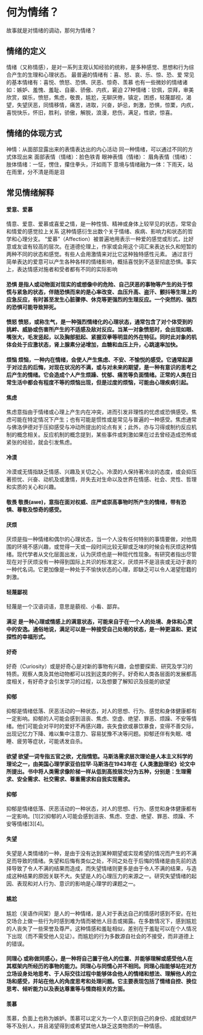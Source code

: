 #  何为情绪？
故事就是对情绪的调动，那何为情绪？

## 情绪的定义
情绪（又称情感），是对一系列主观认知经验的统称，是多种感觉、思想和行为综合产生的生理和心理状态。
最普遍的情绪有：喜、怒、哀、乐、惊、恐、爱
常见的基本情绪有：喜悦、愤怒、恐惧、厌恶、惊奇、羡慕
也有一些微妙的情绪诸如：嫉妒、羞愧、羞耻、自豪、骄傲、内疚，窘迫
27种情绪：钦佩，崇拜，审美欣赏，娱乐，愤怒，焦虑，敬畏，尴尬，无聊厌倦，镇定，困惑，轻蔑鄙视，渴望，失望厌恶，同情移情，痛苦，进取，兴奋，妒忌，刺激，恐惧，惊栗，内疚，喜悦快乐，怀旧，胜利，骄傲，解脱，浪漫，悲伤，满足，性欲，惊喜。

## 情绪的体现方式
神情：从面部显露出来的表情表达出的内心活动
同一种情绪，可以通过不同的方式体现出来
面部表情（情绪）：脸色铁青
眼神表情（情绪）：
眉角表情（情绪）：
肢体情绪：一怔，愣住，攥住拳头，汗如雨下
意境与情绪融为一体：下雨天，站在雨里，分不清是雨是泪


## 常见情绪解释

#### 爱意、爱慕
情意、爱意、爱慕或喜爱之情，是一种性情、精神或身体上较罕见的状态，常常会和情爱的感觉拉上关系
这种情感衍生出数个关于情绪、疾病、影响力和状态的哲学和心理分支。
“爱慕”（Affection）被普遍地用表示一种爱的感觉或形式，比好意或友谊有较高的层次。在道德伦理上，作家或会用这个词汇来表达长久和短暂的两种不同的状态和感觉。有些人会用激情来对比它这种独特感性元素。
通过言行简单表达的爱意可以产生各种各样的情绪影响，概括喜悦到不适至彻底恐惧。事实上，表达情感对施者和受者都有不同的实际影响

#### 恐惧 是指人或动物面对现实的或想像中的危险、自己厌恶的事物等产生的处于惊慌与紧急的状态，伴随恐惧而来的是心率改变、血压升高、盗汗、颤抖等生理上的应急反应，有时甚至发生心脏骤停、休克等更强烈的生理反应。一个突然的、强烈的恐惧可能导致猝死。

#### 愤怒 愤怒，或称生气，是一种强烈情绪化的心理状态，通常包含了对个体受到的挑衅、威胁或伤害所产生的不适感及敌对反应。当某一对象愤怒时，会出现如眼、嘴张大，毛发竖起，以及胸部挺起、紧握双拳等明显的外在特征。同时此对象的机体会处于应激状态，肾上腺素分泌增加，血糖和血压上升，心跳速率加快。

#### 烦恼 烦恼，一种内在情绪，会使人产生焦虑、不安、不愉悦的感受。它通常起源于对过去的后悔，对现在状况的不满，或与对未来的期望，是一种有意识的思考之后产生的情绪。它会造成个人产生烦躁、忧郁、痛苦等负面情绪。正常的人类在日常生活中都会有程度不等的烦恼出现，但是过度的烦恼，可能由心理疾病引起。

#### 焦虑
焦虑意指由于情绪或心理上产生内在冲突，进而引发非理性的忧虑或恐惧感受。焦虑可能在特定情况下产生；也有可能是惯性或是常见与普遍的一种感受。焦虑通常与佛洛伊德对于压抑感受与冲动所提出的论点有关；此外，亦与习得或制约反应机制的概念相关。反应机制的概念提到，某些事件或刺激如果在过去曾经造成恐怖或紧张的经验，就会引发焦虑。

#### 冷漠
冷漠或无情指缺乏情感、兴趣及关切之心。冷漠的人保持著冷淡的态度，或会抑压著担忧、兴奋、动机及或激情，并失去对生命以及世界在情感、社会、灵性、哲理和实质的关心和兴趣。

#### 敬畏 敬畏(awe)，意指在面对权威、庄严或崇高事物时所产生的情绪，带有恐惧、尊敬及惊奇的感受。

#### 厌烦
厌烦是指一种情绪和偶尔的心理状态，当一个人没有任何特别的事情要做，对他周围的环境不感兴趣，或觉得一天或一段时间比较无聊或乏味的时候会有厌烦这种情绪。现代学者从文化层面出发，认为厌烦也是一种现代性现象。有研究者指出尽管现在对于厌烦没有一种得到国际上共识的标准定义，厌烦并不是沮丧或无动于衷的一种代名词。它更加像是一种处于不愉快状态的心理，即缺乏可以令人渴望慰籍的刺激。

#### 轻蔑鄙视
轻蔑是一个汉语词语，意思是藐视、小看、鄙弃。

#### 满足 是一种心理或情感上的满意状态，可能来自于在一个人的处境、身体和心灵中的安逸。通俗地说，满足可以是一种接受自己处境的状态，是一种更温和、更试探性的幸福形式。

#### 好奇
好奇（Curiosity）或是好奇心是对新的事物有兴趣，会想要探索、研究及学习的特质。观察人类及其他动物都可以找到这类的例子。好奇和人类各层面的发展都高度相关，有好奇才会引发学习的过程，以及想要了解知识及技能的欲望

#### 抑郁
抑郁是情绪低落、厌恶活动的一种状态，对人的思想、行为、感觉和身体健康都有一定影响。抑郁的人可能会感到沮丧、焦虑、空虚、绝望、罪恶、烦躁、不安等情绪。他们可能会对平时的爱好不再感兴趣，丧失食欲或暴饮暴食，变得不善交际，出现记忆力下降、难以集中注意力、容易犹豫不决等问题。抑郁还伴有失眠、嗜睡、疲劳等症状，可能诱发自杀。

#### 欲望 欲望一词专指五官之欲，尤指情慾。马斯洛需求层次理论是人本主义科学的理论之一，由美国心理学家亚伯拉罕·马斯洛在1943年在《人类激励理论》论文中所提出。书中将人类需求像阶梯一样从低到高按层次分为五种，分别是：生理需求、安全需求、社交需求、尊重需求和自我实现需求。

#### 抑郁
抑郁是情绪低落、厌恶活动的一种状态，对人的思想、行为、感觉和身体健康都有一定影响。[1][2]抑郁的人可能会感到沮丧、焦虑、空虚、绝望、罪恶、烦躁、不安等情绪[3][4]。

#### 失望
失望是人类情绪的一种，是由于没有达到某种期望或实现希望的情况而产生的不满足而导致的情绪。失望和后悔有类似之处，不同之处在于后悔的情绪是由先前的选择导致了令人不满的结果而造成，而失望情绪则更多是由于令人不满的结果，与造成这种结果的原因关联不大。失望是人的心理压力的来源之一。研究失望情绪的起因、表现和对人行为、意识的影响是心理学的课题之一。

#### 尴尬
尴尬（吴语作间架）是人的一种情绪，是人对于表达自己的情感时感到不安。在社交场合上做一些行为时感到难为情而被他人目击或揭露。在多数情况下，感到尴尬的人丧失了一些荣誉及尊严。这种情感和羞耻相似，差别在于羞耻可以在个人情况下出现（而不需受他人见证）。而尴尬的行为多数源自社会的不接受，而非道德上的错误。

#### 同理心 或称做同感心，是一种将自己置于他人的位置、并能够理解或感受他人在其框架内所经历的事物的能力。同理心与同情心并不相同。同理心指能够站在对方立场设身处地思考、于人际交往过程中能够体会他人的情绪和想法、理解他人的立场和感受，并站在他人的角度思考和处理问题。它主要表现包括了情绪自控、换位思考、倾听能力以及表达尊重等与情商相关的方面。

#### 羡慕
羡慕，负面上也称为嫉妒。羡慕可以定义为一个人意识到自己的身份、成就或财产等不及别人，并且渴望得到或希望其他人缺乏这类物质的一种情感。










